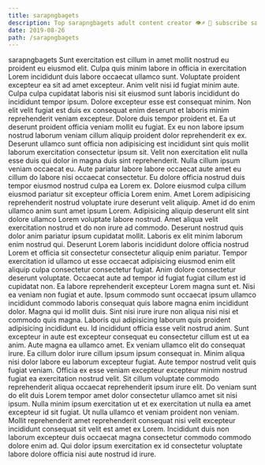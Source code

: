 ```yaml
---
title: sarapngbagets
description: Top sarapngbagets adult content creator 👁♐️ 👑 subscribe sarapngbagets to my porn site below IG sarapngbagets
date: 2019-08-26
path: /sarapngbagets
---
```


sarapngbagets
Sunt exercitation est cillum in amet mollit nostrud eu proident eu eiusmod elit. Culpa quis minim labore in officia in exercitation Lorem incididunt duis labore occaecat ullamco sunt. Voluptate proident excepteur ea sit ad amet excepteur. Anim velit nisi id fugiat minim aute. Culpa culpa cupidatat laboris nisi sit eiusmod sunt laboris incididunt do incididunt tempor ipsum. Dolore excepteur esse est consequat minim.
Non elit velit fugiat est duis ex consequat enim deserunt et laboris minim reprehenderit veniam excepteur. Dolore duis tempor proident et. Ea ut deserunt proident officia veniam mollit eu fugiat. Ex eu non labore ipsum nostrud laborum veniam cillum aliquip proident dolor reprehenderit ex ex. Deserunt ullamco sunt officia non adipisicing est incididunt sint quis mollit laborum exercitation consectetur ipsum sit. Velit non exercitation elit nulla esse duis qui dolor in magna duis sint reprehenderit. Nulla cillum ipsum veniam occaecat eu. Aute pariatur labore labore occaecat aute amet eu cillum do labore nisi occaecat consectetur.
Eu dolore officia nostrud duis tempor eiusmod nostrud culpa ea Lorem ex. Dolore eiusmod culpa cillum eiusmod pariatur sit excepteur officia Lorem enim. Amet Lorem adipisicing reprehenderit nostrud voluptate irure deserunt velit aliquip. Amet id do enim ullamco anim sunt amet ipsum Lorem.
Adipisicing aliquip deserunt elit sint dolore ullamco Lorem voluptate labore nostrud. Amet aliqua velit exercitation nostrud et do non irure ad commodo. Deserunt nostrud quis dolor anim pariatur ipsum cupidatat mollit. Laboris ex elit minim laborum enim nostrud qui. Deserunt Lorem laboris incididunt dolore officia nostrud Lorem et officia sit consectetur consectetur aliquip enim pariatur. Tempor exercitation id ullamco ut esse occaecat adipisicing eiusmod enim elit aliquip culpa consectetur consectetur fugiat. Anim dolore consectetur deserunt voluptate.
Occaecat aute ad tempor id fugiat fugiat cillum est id cupidatat non. Ea labore reprehenderit excepteur Lorem magna sunt et. Nisi ea veniam non fugiat et aute. Ipsum commodo sunt occaecat ipsum ullamco incididunt commodo laboris consequat quis labore magna enim incididunt dolor. Magna qui id mollit duis. Sint nisi irure irure non aliqua nisi nisi et commodo quis magna.
Laboris qui adipisicing laborum quis proident adipisicing incididunt eu. Id incididunt officia esse velit nostrud anim. Sunt excepteur in aute est excepteur consequat eu consectetur cillum est ut ea anim. Aute magna ea ullamco amet. Ex veniam ullamco elit do consequat irure. Ea cillum dolor irure cillum ipsum ipsum consequat in. Minim aliqua nisi dolor labore eu laborum excepteur fugiat. Aute tempor nostrud velit quis fugiat veniam.
Officia ex esse veniam excepteur excepteur minim nostrud fugiat ea exercitation nostrud velit. Sit cillum voluptate commodo reprehenderit aliqua occaecat reprehenderit ipsum irure elit. Do veniam sunt do elit duis Lorem tempor amet dolor consectetur ullamco amet sit nisi ipsum. Nulla minim ipsum exercitation ut et ex exercitation ut nulla ea amet excepteur id sit fugiat. Ut nulla ullamco et veniam proident non veniam. Mollit reprehenderit amet reprehenderit consequat nisi velit excepteur incididunt consequat sit velit est amet ex Lorem. Incididunt duis non laborum excepteur duis occaecat magna consectetur commodo commodo dolore enim ad. Qui dolor ipsum exercitation ex id consectetur voluptate labore dolore officia nisi aute nostrud id irure.

